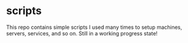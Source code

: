 # scripts
This repo contains simple scripts I used many times to setup machines, servers, services, and so on.
Still in a working progress state!
